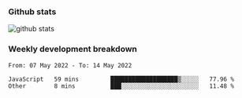 ### Github stats

![github stats](http://github-readme-stats.vercel.app/api?username=wenwed&show_icons=true)

### Weekly development breakdown

<!--START_SECTION:waka-->

```text
From: 07 May 2022 - To: 14 May 2022

JavaScript   59 mins         ███████████████████▒░░░░░   77.96 %
Other        8 mins          ███░░░░░░░░░░░░░░░░░░░░░░   11.48 %
```

<!--END_SECTION:waka-->


<!--
**wenwed/wenwed** is a ✨ _special_ ✨ repository because its `README.md` (this file) appears on your GitHub profile.

Here are some ideas to get you started:

- 🔭 I’m currently working on ...
- 🌱 I’m currently learning ...
- 👯 I’m looking to collaborate on ...
- 🤔 I’m looking for help with ...
- 💬 Ask me about ...
- 📫 How to reach me: ...
- 😄 Pronouns: ...
- ⚡ Fun fact: ...
-->
